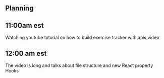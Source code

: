 ## Planning 

## 11:00am est
Watching youtube tutorial on how to build exercise tracker with apis video 

## 12:00 am est 
The video is long and talks about file structure and new React property Hooks 